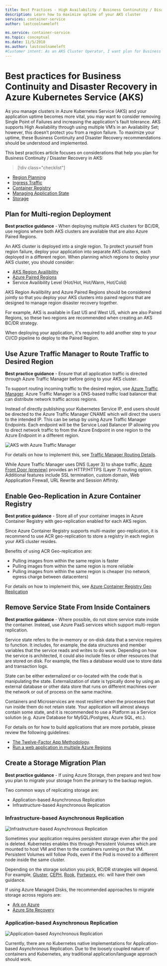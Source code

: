 ```yaml
---
title: Best Practices - High Availability / Business Continutity / Disaster Recovery (AKS)
description: Learn how to maximize uptime of your AKS cluster
services: container-service
author: lastcoolnameleft

ms.service: container-service
ms.topic: conceptual
ms.date: 11/5/2018
ms.author: lastcoolnameleft
#Customer intent: As an AKS Cluster Operator, I want plan for Business Continuity/Disaster Recovery so that my cluster is resilient from region issues.
---
```

# Best practices for Business Continuity and Disaster Recovery in Azure Kubernetes Service (AKS)

As you manage clusters in Azure Kubernetes Service (AKS) and your application uptime becomes more vital, you may want to consider removing Single Point of Failures and increasing the application's fault tolerance.  AKS supports High Availability through using multiple VM’s in an Availability Set; however, this doesn’t protect you from a region failure.  To maximize your uptime, these Business Continuity and Disaster Recovery recommendations should be understood and implemented.

This best practices article focuses on considerations that help you plan for Business Continuity / Disaster Recovery in AKS:

> [!div class="checklist"]
* [Region Planning](#region-planning)
* [Ingress Traffic](#ingress-traffic)
* [Container Registry](#container-registry)
* [Managing Application State](#managing-application-state)
* [Storage](#storage)

## Plan for Multi-region Deployment

**Best practice guidance** - When deploying multiple AKS clusters for BC/DR, use regions where both AKS clusters are available that are also Azure Paired Regions.

An AKS cluster is deployed into a single region. To protect yourself from region failure, deploy your application into separate AKS clusters, each deployed in a different region.  When planning which regions to deploy your AKS cluster, you should consider:

* [AKS Region Availibility](https://docs.microsoft.com/en-us/azure/aks/container-service-quotas#region-availability)
* [Azure Paired Regions](https://docs.microsoft.com/en-us/azure/best-practices-availability-paired-regions)
* Service Availibility Level (Hot/Hot, Hot/Warm, Hot/Cold)

AKS Region Availibility and Azure Paired Regions should be considered jointly so that you deploy your AKS clusters into paired regions that are designed to manage region disaster recovery together.

For example, AKS is available in East US and West US, which are also Paired Regions, so these two regions are recommended when creating an AKS BC/DR strategy.

When deploying your application, it's required to add another step to your CI/CD pipeline to deploy to the Paired Region.

## Use Azure Traffic Manager to Route Traffic to Desired Region

**Best practice guidance** - Ensure that all application traffic is directed through Azure Traffic Manager before going to your AKS cluster.

To support routing incoming traffic to the desired region, use [Azure Traffic Manager](https://docs.microsoft.com/en-us/azure/traffic-manager/).  Azure Traffic Manager is a DNS-based traffic load balancer that can distribute network traffic across regions.

Instead of directly publishing your Kubernetes Service IP, end users should be directed to the Azure Traffic Manager CNAME which will direct the users to the intended IP.  This can be setup by using Azure Traffic Manager Endpoints.  Each endpoint will be the Service Load Balancer IP allowing you to direct network traffic to from the Azure Endpoint in one region to the Azure Endpoint in a different region.

![AKS with Azure Traffic Manager](media/best-practices-bc-dr/aks-azure-traffic-manager.jpg)

For details on how to implement this, see [Traffic Manager Routing Details](https://docs.microsoft.com/en-us/azure/traffic-manager/traffic-manager-routing-methods#geographic).

While Azure Traffic Manager uses DNS (Layer 3) to shape traffic, [Azure Front Door (preview)](https://docs.microsoft.com/en-us/azure/frontdoor/front-door-overview) provides an HTTP/HTTPS (Layer 7) routing option.  Additional features include SSL termination, custom domain, Web Appplication Firewall, URL Rewrite and Session Affinity.

## Enable Geo-Replication in Azure Container Registry

**Best pratice guidance** - Store all of your container images in Azure Container Registry with geo-replication enabled for each AKS region.

Since Azure Container Registry supports multi-master geo-replication, it is recommend to use ACR geo-replication to store a registry in each region your AKS cluster resides.

Benefits of using ACR Geo-replication are:

* Pulling images from within the same region is faster
* Pulling images from within the same region is more reliable
* Pulling images from within the same region is cheaper (no network egress charge between datacenters)

For details on how to implement this, see [Azure Container Registry Geo Replication](https://docs.microsoft.com/en-us/azure/container-registry/container-registry-geo-replication)

## Remove Service State From Inside Containers

**Best practice guidance** - Where possible, do not store service state inside the container.  Instead, use Azure PaaS services which support multi-region replication.

Service state refers to the in-memory or on-disk data that a service requires to function. It includes, for example, the data structures and member variables that the service reads and writes to do work. Depending on how the service is architected, it could also include files or other resources that are stored on disk. For example, the files a database would use to store data and transaction logs.

State can be either externalized or co-located with the code that is manipulating the state. Externalization of state is typically done by using an external database or other data store that runs on different machines over the network or out of process on the same machine.

Containers and Microservices are most resilient when the processes that run inside them do not retain state.  Your application will almost always contain some state, and it is recommended to use a Platform as a Service solution (e.g. Azure Database for MySQL/Postgres, Azure SQL, etc.).  

For details on for how to build applications that are more portable, please review the following guidelines:

* [The Twelve-Factor App Methodology](https://12factor.net/).
* [Run a web application in multiple Azure Regions](https://docs.microsoft.com/en-us/azure/architecture/reference-architectures/app-service-web-app/multi-region)

## Create a Storage Migration Plan

**Best practice guidance** - If using Azure Storage, then prepare and test how you plan to migrate your storage from the primary to the backup region.

Two common ways of replicating storage are:

* Application-based Asynchronous Replication
* Infrastructure-based Asynchronous Replication

### Infrastructure-based Asynchronous Replication

![Infrastructure-based Asynchronous Replication](media/best-practices-bc-dr/aks-infra-based-async-repl.jpg)

Sometimes your application requires persistent storage even after the pod is deleted.  Kubernetes enables this through Persistent Volumes which are mounted to host VM and then to the containers running on that VM.  Persistent Volumes will follow Pods, even if the Pod is moved to a different node inside the same cluster.

Depending on the storage solution you pick, BC/DR strategies will depend.   For example, [Gluster](https://docs.gluster.org/en/latest/Administrator%20Guide/Geo%20Replication/), [CEPH](http://docs.ceph.com/docs/master/cephfs/disaster-recovery/), [Rook](https://rook.io/docs/rook/master/disaster-recovery.html), [Portworx](https://docs.portworx.com/scheduler/kubernetes/going-production-with-k8s.html#disaster-recovery-with-cloudsnaps), etc. will have their own guidance.

If using Azure Managed Disks, the recommended approaches to migrate storage across regions are:

* [Ark on Azure](https://github.com/heptio/ark/blob/master/docs/azure-config.md)
* [Azure Site Recovery](https://azure.microsoft.com/en-us/blog/asr-managed-disks-between-azure-regions/)

### Application-based Asynchronous Replication

![Application-based Asynchronous Replication](media/best-practices-bc-dr/aks-app-based-async-repl.jpg)

Currently, there are no Kubernetes native implementations for Application-based Asynchronous Replication.  Due to the loosely coupled nature of containers and Kubernetes, any traditional application/language approach should work.
